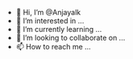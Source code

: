- 👋 Hi, I’m @Anjayalk
- 👀 I’m interested in ...
- 🌱 I’m currently learning ...
- 💞️ I’m looking to collaborate on ...
- 📫 How to reach me ...

<!---
Anjayalk/Anjayalk is a ✨ special ✨ repository because its `README.md` (this file) appears on your GitHub profile.
You can click the Preview link to take a look at your changes.
--->
